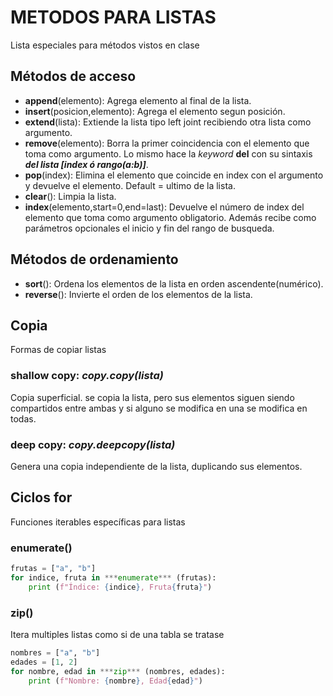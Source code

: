 # METODOS PARA LISTAS
Lista especiales para métodos vistos en clase

## Métodos de acceso

- **append**(elemento): Agrega elemento al final de la lista.
- **insert**(posicion,elemento): Agrega el elemento segun posición.
- **extend**(lista): Extiende la lista tipo left joint recibiendo otra lista como argumento.
- **remove**(elemento): Borra la primer coincidencia con el elemento que toma como argumento. Lo mismo hace la *keyword* **del** con su sintaxis ***del lista [index ó rango(a:b)]***.
- **pop**(index): Elimina el elemento que coincide en index con el argumento y devuelve el elemento. Default = ultimo de la lista.
- **clear**(): Limpia la lista.
- **index**(elemento,start=0,end=last): Devuelve el número de index del elemento que toma como argumento obligatorio. Además recibe como parámetros opcionales el inicio y fin del rango de busqueda.


## Métodos de ordenamiento

- **sort**(): Ordena los elementos de la lista en orden ascendente(numérico).
- **reverse**(): Invierte el orden de los elementos de la lista.


## Copia
Formas de copiar listas
### **shallow copy**: ***copy.copy(lista)***
Copia superficial. se copia la lista, pero sus elementos siguen siendo compartidos entre ambas y si alguno se modifica en una se modifica en todas.
### **deep copy**: ***copy.deepcopy(lista)***
Genera una copia independiente de la lista, duplicando sus elementos.

## Ciclos for
Funciones iterables específicas para listas
### enumerate()
``` python
frutas = ["a", "b"]
for indice, fruta in ***enumerate*** (frutas):
    print (f"Índice: {indice}, Fruta{fruta}")
```

### zip()
Itera multiples listas como si de una tabla se tratase
```python
nombres = ["a", "b"]
edades = [1, 2]
for nombre, edad in ***zip*** (nombres, edades):
    print (f"Nombre: {nombre}, Edad{edad}")
```

